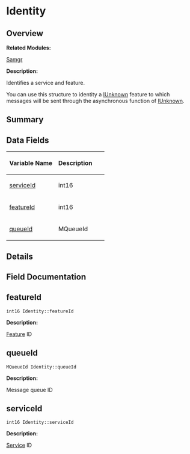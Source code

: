# Identity<a name="ZH-CN_TOPIC_0000001054796537"></a>

## **Overview**<a name="section950175188191900"></a>

**Related Modules:**

[Samgr](Samgr.md)

**Description:**

Identifies a service and feature. 

You can use this structure to identity a  [IUnknown](IUnknown.md)  feature to which messages will be sent through the asynchronous function of  [IUnknown](IUnknown.md). 

## **Summary**<a name="section589956340191900"></a>

## Data Fields<a name="pub-attribs"></a>

<a name="table9722272191900"></a>
<table><thead align="left"><tr id="row516228669191900"><th class="cellrowborder" valign="top" width="50%" id="mcps1.1.3.1.1"><p id="p1797782894191900"><a name="p1797782894191900"></a><a name="p1797782894191900"></a>Variable Name</p>
</th>
<th class="cellrowborder" valign="top" width="50%" id="mcps1.1.3.1.2"><p id="p134693634191900"><a name="p134693634191900"></a><a name="p134693634191900"></a>Description</p>
</th>
</tr>
</thead>
<tbody><tr id="row2050965711191900"><td class="cellrowborder" valign="top" width="50%" headers="mcps1.1.3.1.1 "><p id="p1815511345191900"><a name="p1815511345191900"></a><a name="p1815511345191900"></a><a href="Identity.md#a062375b8be3ad40e72263a7ce2268af3">serviceId</a></p>
</td>
<td class="cellrowborder" valign="top" width="50%" headers="mcps1.1.3.1.2 "><p id="p571977163191900"><a name="p571977163191900"></a><a name="p571977163191900"></a>int16&nbsp;</p>
</td>
</tr>
<tr id="row1783301586191900"><td class="cellrowborder" valign="top" width="50%" headers="mcps1.1.3.1.1 "><p id="p184991736191900"><a name="p184991736191900"></a><a name="p184991736191900"></a><a href="Identity.md#a8a76b43d4bb4e3d861ff63e0716f178d">featureId</a></p>
</td>
<td class="cellrowborder" valign="top" width="50%" headers="mcps1.1.3.1.2 "><p id="p2016708199191900"><a name="p2016708199191900"></a><a name="p2016708199191900"></a>int16&nbsp;</p>
</td>
</tr>
<tr id="row1972222286191900"><td class="cellrowborder" valign="top" width="50%" headers="mcps1.1.3.1.1 "><p id="p2008731916191900"><a name="p2008731916191900"></a><a name="p2008731916191900"></a><a href="Identity.md#ad34d38c75a24903672bb64f29c1b1132">queueId</a></p>
</td>
<td class="cellrowborder" valign="top" width="50%" headers="mcps1.1.3.1.2 "><p id="p1657919581191900"><a name="p1657919581191900"></a><a name="p1657919581191900"></a>MQueueId&nbsp;</p>
</td>
</tr>
</tbody>
</table>

## **Details**<a name="section107323322191900"></a>

## **Field Documentation**<a name="section1141630383191900"></a>

## featureId<a name="a8a76b43d4bb4e3d861ff63e0716f178d"></a>

```
int16 Identity::featureId
```

 **Description:**

[Feature](Feature.md)  ID 

## queueId<a name="ad34d38c75a24903672bb64f29c1b1132"></a>

```
MQueueId Identity::queueId
```

 **Description:**

Message queue ID 

## serviceId<a name="a062375b8be3ad40e72263a7ce2268af3"></a>

```
int16 Identity::serviceId
```

 **Description:**

[Service](Service.md)  ID 

